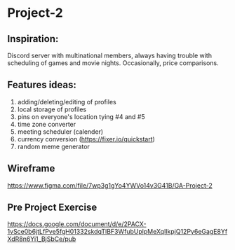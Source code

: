 # Project-2

## Inspiration:
Discord server with multinational members, always having trouble with scheduling of games and movie nights.
Occasionally, price comparisons.

## Features ideas:
1. adding/deleting/editing of profiles
2. local storage of profiles
3. pins on everyone's location tying #4 and #5
4. time zone converter
5. meeting scheduler (calender)
6. currency conversion (https://fixer.io/quickstart)
7. random meme generator

## Wireframe
https://www.figma.com/file/7wp3g1gYo4YWVo14v3G41B/GA-Project-2

## Pre Project Exercise
https://docs.google.com/document/d/e/2PACX-1vSce0b6jtLfPve5fgH01332skdqTlBF3WfubUplpMeXqlIkpjQ12Py6eGagE8YfXdR8n6Yi1_BjSbCe/pub